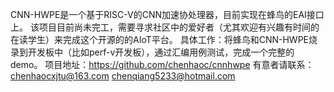 CNN-HWPE是一个基于RISC-V的CNN加速协处理器，目前实现在蜂鸟的EAI接口上。
该项目目前尚未完工，需要寻求社区中的爱好者（尤其欢迎有兴趣有时间的在读学生）来完成这个开源的的AIoT平台。
具体工作：将蜂鸟和CNN-HWPE烧录到开发板中（比如perf-v开发板），通过汇编用例测试，完成一个完整的demo。
项目地址：https://github.com/chenhaoc/cnnhwpe
有意者请联系：chenhaocxjtu@163.com chenqiang5233@hotmail.com
